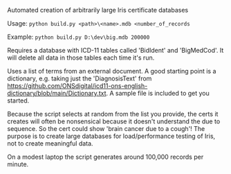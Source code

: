 Automated creation of arbitrarily large Iris certificate databases

Usage: `python build.py <path>\<name>.mdb <number_of_records`

Example: `python build.py D:\dev\big.mdb 200000`

Requires a database with ICD-11 tables called 'BidIdent' and 'BigMedCod'. It will delete all data in those tables each time it's run.

Uses a list of terms from an external document. A good starting point is a dictionary, e.g. taking just the 'DiagnosisText' from https://github.com/ONSdigital/icd11-ons-english-dictionary/blob/main/Dictionary.txt. A sample file is included to get you started.

Because the script selects at random from the list you provide, the certs it creates will often be nonsensical because it doesn't understand the due to sequence. So the cert could show 'brain cancer due to a cough'! The purpose is to create large databases for load/performance testing of Iris, not to create meaningful data.

On a modest laptop the script generates around 100,000 records per minute.